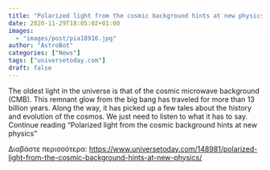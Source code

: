 ```yaml
---
title: "Polarized light from the cosmic background hints at new physics"
date: 2020-11-29T18:05:02+01:00
images:
  - "images/post/pia18916.jpg"
author: "AstroBot"
categories: ["News"]
tags: ["universetoday.com"]
draft: false
---
```


The oldest light in the universe is that of the cosmic microwave background (CMB). This remnant glow from the big bang has traveled for more than 13 billion years. Along the way, it has picked up a few tales about the history and evolution of the cosmos. We just need to listen to what it has to say. Continue reading “Polarized light from the cosmic background hints at new physics” 

Διαβάστε περισσότερα: https://www.universetoday.com/148981/polarized-light-from-the-cosmic-background-hints-at-new-physics/
